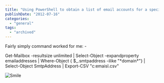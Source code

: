 ```yaml
---
title: "Using PowerShell to obtain a list of email accounts for a specific domain"
publishDate: "2012-07-16"
categories: 
  - "general"
tags:
  - "archived"
---
```


Fairly simply command worked for me: -

Get-Mailbox -resultsize unlimited | Select-Object -expandproperty emailaddresses | Where-Object {
$\_.smtpaddress -ilike "\*domain\*"} | Select-Object SmtpAddress | Export-CSV "c:emaisl.csv"

![Smile](https://ramblinggeek.co.uk/wp-content/uploads/2012/07/wlEmoticon-smile.png)
